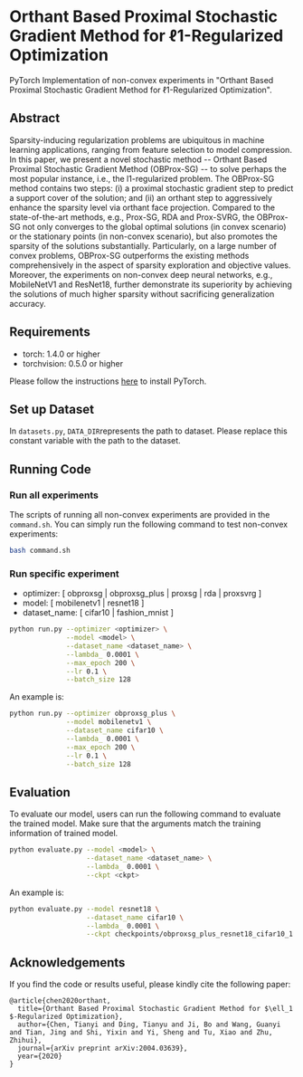 # Orthant Based Proximal Stochastic Gradient Method for ℓ1-Regularized Optimization

PyTorch Implementation of non-convex experiments in "Orthant Based Proximal Stochastic Gradient Method for ℓ1-Regularized Optimization". 

## Abstract

Sparsity-inducing regularization problems are ubiquitous in machine learning applications, ranging from feature selection to model compression. In this paper, we present a novel stochastic method -- Orthant Based Proximal Stochastic Gradient Method (OBProx-SG) -- to solve perhaps the most popular instance, i.e., the l1-regularized problem. The OBProx-SG method contains two steps: (i) a proximal stochastic gradient step to predict a support cover of the solution; and (ii) an orthant step to aggressively enhance the sparsity level via orthant face projection. Compared to the state-of-the-art methods, e.g., Prox-SG, RDA and Prox-SVRG, the OBProx-SG not only converges to the global optimal solutions (in convex scenario) or the stationary points (in non-convex scenario), but also promotes the sparsity of the solutions substantially. Particularly, on a large number of convex problems, OBProx-SG outperforms the existing methods comprehensively in the aspect of sparsity exploration and objective values. Moreover, the experiments on non-convex deep neural networks, e.g., MobileNetV1 and ResNet18, further demonstrate its superiority by achieving the solutions of much higher sparsity without sacrificing generalization accuracy.

## Requirements

+ torch: 1.4.0 or higher
+ torchvision: 0.5.0 or higher

Please follow the instructions [here](<https://pytorch.org/get-started/locally/>) to install PyTorch.


## Set up Dataset

In `datasets.py`, `DATA_DIR`represents the path to dataset. Please replace this constant variable with the path to the dataset.

## Running Code

### Run all experiments

The scripts of running all non-convex experiments are provided in the `command.sh`. You can simply run the following command to test non-convex experiments:

```bash
bash command.sh
```

### Run specific experiment

+ optimizer: [ obproxsg | obproxsg_plus | proxsg | rda | proxsvrg ]
+ model: [ mobilenetv1 | resnet18 ]
+ dataset_name: [ cifar10 | fashion_mnist ]


```bash
python run.py --optimizer <optimizer> \
              --model <model> \
              --dataset_name <dataset_name> \
              --lambda_ 0.0001 \
              --max_epoch 200 \
              --lr 0.1 \
              --batch_size 128
```

An example is:

```bash
python run.py --optimizer obproxsg_plus \
              --model mobilenetv1 \
              --dataset_name cifar10 \
              --lambda_ 0.0001 \
              --max_epoch 200 \
              --lr 0.1 \
              --batch_size 128
```

## Evaluation

To evaluate our model, users can run the following command to evaluate the trained model. Make sure that the arguments match the training information of trained model.

```bash
python evaluate.py --model <model> \
                   --dataset_name <dataset_name> \
                   --lambda_ 0.0001 \
                   --ckpt <ckpt>
```

An example is:

```bash
python evaluate.py --model resnet18 \
                   --dataset_name cifar10 \
                   --lambda_ 0.0001 \
                   --ckpt checkpoints/obproxsg_plus_resnet18_cifar10_1.000000E-04.pt
```

## Acknowledgements
If you find the code or results useful, please kindly cite the following paper:
```
@article{chen2020orthant,
  title={Orthant Based Proximal Stochastic Gradient Method for $\ell_1 $-Regularized Optimization},
  author={Chen, Tianyi and Ding, Tianyu and Ji, Bo and Wang, Guanyi and Tian, Jing and Shi, Yixin and Yi, Sheng and Tu, Xiao and Zhu, Zhihui},
  journal={arXiv preprint arXiv:2004.03639},
  year={2020}
}
```
